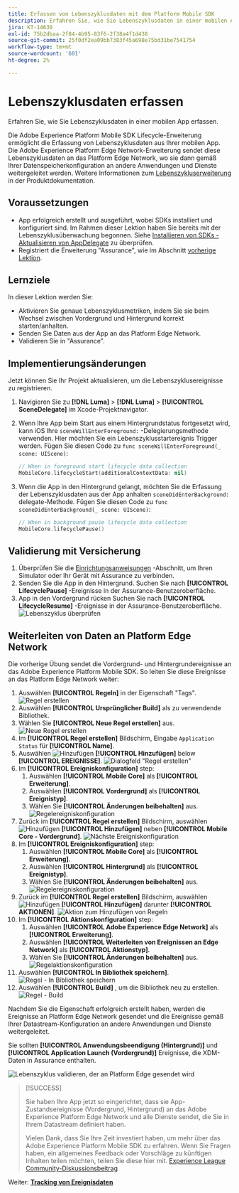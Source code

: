 ```yaml
---
title: Erfassen von Lebenszyklusdaten mit dem Platform Mobile SDK
description: Erfahren Sie, wie Sie Lebenszyklusdaten in einer mobilen App erfassen.
jira: KT-14630
exl-id: 75b2dbaa-2f84-4b95-83f6-2f38a4f1d438
source-git-commit: 25f0df2ea09bb7383f45a698e75bd31be7541754
workflow-type: tm+mt
source-wordcount: '601'
ht-degree: 2%

---
```


# Lebenszyklusdaten erfassen

Erfahren Sie, wie Sie Lebenszyklusdaten in einer mobilen App erfassen.

Die Adobe Experience Platform Mobile SDK Lifecycle-Erweiterung ermöglicht die Erfassung von Lebenszyklusdaten aus Ihrer mobilen App. Die Adobe Experience Platform Edge Network-Erweiterung sendet diese Lebenszyklusdaten an das Platform Edge Network, wo sie dann gemäß Ihrer Datenspeicherkonfiguration an andere Anwendungen und Dienste weitergeleitet werden. Weitere Informationen zum [Lebenszykluserweiterung](https://developer.adobe.com/client-sdks/documentation/lifecycle-for-edge-network/) in der Produktdokumentation.


## Voraussetzungen

* App erfolgreich erstellt und ausgeführt, wobei SDKs installiert und konfiguriert sind. Im Rahmen dieser Lektion haben Sie bereits mit der Lebenszyklusüberwachung begonnen. Siehe [Installieren von SDKs - Aktualisieren von AppDelegate](install-sdks.md#update-appdelegate) zu überprüfen.
* Registriert die Erweiterung &quot;Assurance&quot;, wie im Abschnitt [vorherige Lektion](install-sdks.md).

## Lernziele

In dieser Lektion werden Sie:

<!--
* Add lifecycle field group to the schema.
* -->
* Aktivieren Sie genaue Lebenszyklusmetriken, indem Sie sie beim Wechsel zwischen Vordergrund und Hintergrund korrekt starten/anhalten.
* Senden Sie Daten aus der App an das Platform Edge Network.
* Validieren Sie in &quot;Assurance&quot;.

<!--
## Add lifecycle field group to schema

The Consumer Experience Event field group you added in the [previous lesson](create-schema.md) already contains the lifecycle fields, so you can skip this step. If you don't use Consumer Experience Event field group in your own app, you can add the lifecycle fields by doing the following:

1. Navigate to the schema interface as described in the [previous lesson](create-schema.md).
1. Open the **Luma Mobile App Event Schema** schema and select **[!UICONTROL Add]** next to Field groups.
    ![select add](assets/lifecycle-add.png)
1. In the search bar, enter "lifecycle".
1. Select the checkbox next to **[!UICONTROL AEP Mobile Lifecycle Details]**.
1. Select **[!UICONTROL Add field groups]**.
    ![add field group](assets/lifecycle-lifecycle-field-group.png)
1. Select **[!UICONTROL Save]**.
    ![save](assets/lifecycle-lifecycle-save.png)
-->

## Implementierungsänderungen

Jetzt können Sie Ihr Projekt aktualisieren, um die Lebenszyklusereignisse zu registrieren.

1. Navigieren Sie zu **[!DNL Luma]** > **[!DNL Luma]** > **[!UICONTROL SceneDelegate]** im Xcode-Projektnavigator.

1. Wenn Ihre App beim Start aus einem Hintergrundstatus fortgesetzt wird, kann iOS Ihre `sceneWillEnterForeground:` -Delegierungsmethode verwenden. Hier möchten Sie ein Lebenszyklusstartereignis Trigger werden. Fügen Sie diesen Code zu `func sceneWillEnterForeground(_ scene: UIScene)`:

   ```swift
   // When in foreground start lifecycle data collection
   MobileCore.lifecycleStart(additionalContextData: nil)
   ```

1. Wenn die App in den Hintergrund gelangt, möchten Sie die Erfassung der Lebenszyklusdaten aus der App anhalten `sceneDidEnterBackground:` delegate-Methode. Fügen Sie diesen Code zu  `func sceneDidEnterBackground(_ scene: UIScene)`:

   ```swift
   // When in background pause lifecycle data collection
   MobileCore.lifecyclePause()
   ```

## Validierung mit Versicherung

1. Überprüfen Sie die [Einrichtungsanweisungen](assurance.md#connecting-to-a-session) -Abschnitt, um Ihren Simulator oder Ihr Gerät mit Assurance zu verbinden.
1. Senden Sie die App in den Hintergrund. Suchen Sie nach **[!UICONTROL LifecyclePause]** -Ereignisse in der Assurance-Benutzeroberfläche.
1. App in den Vordergrund rücken Suchen Sie nach **[!UICONTROL LifecycleResume]** -Ereignisse in der Assurance-Benutzeroberfläche.
   ![Lebenszyklus überprüfen](assets/lifecycle-lifecycle-assurance.png)


## Weiterleiten von Daten an Platform Edge Network

Die vorherige Übung sendet die Vordergrund- und Hintergrundereignisse an das Adobe Experience Platform Mobile SDK. So leiten Sie diese Ereignisse an das Platform Edge Network weiter:

1. Auswählen **[!UICONTROL Regeln]** in der Eigenschaft &quot;Tags&quot;.
   ![Regel erstellen](assets/rule-create.png)
1. Auswählen **[!UICONTROL Ursprünglicher Build]** als zu verwendende Bibliothek.
1. Wählen Sie **[!UICONTROL Neue Regel erstellen]** aus.
   ![Neue Regel erstellen](assets/rules-create-new.png)
1. Im **[!UICONTROL Regel erstellen]** Bildschirm, Eingabe `Application Status` für **[!UICONTROL Name]**.
1. Auswählen ![Hinzufügen](https://spectrum.adobe.com/static/icons/workflow_18/Smock_AddCircle_18_N.svg) **[!UICONTROL Hinzufügen]** below **[!UICONTROL EREIGNISSE]**.
   ![Dialogfeld &quot;Regel erstellen&quot;](assets/rule-create-name.png)
1. Im **[!UICONTROL Ereigniskonfiguration]** step:
   1. Auswählen **[!UICONTROL Mobile Core]** als **[!UICONTROL Erweiterung]**.
   1. Auswählen **[!UICONTROL Vordergrund]** als **[!UICONTROL Ereignistyp]**.
   1. Wählen Sie **[!UICONTROL Änderungen beibehalten]** aus.
      ![Regelereigniskonfiguration](assets/rule-event-configuration.png)
1. Zurück im **[!UICONTROL Regel erstellen]** Bildschirm, auswählen ![Hinzufügen](https://spectrum.adobe.com/static/icons/workflow_18/Smock_AddCircle_18_N.svg) **[!UICONTROL Hinzufügen]** neben **[!UICONTROL Mobile Core - Vordergrund]**.
   ![Nächste Ereigniskonfiguration](assets/rule-event-configuration-next.png)
1. Im **[!UICONTROL Ereigniskonfiguration]** step:
   1. Auswählen **[!UICONTROL Mobile Core]** als **[!UICONTROL Erweiterung]**.
   1. Auswählen **[!UICONTROL Hintergrund]** als **[!UICONTROL Ereignistyp]**.
   1. Wählen Sie **[!UICONTROL Änderungen beibehalten]** aus.
      ![Regelereigniskonfiguration](assets/rule-event-configuration-background.png)
1. Zurück im **[!UICONTROL Regel erstellen]** Bildschirm, auswählen ![Hinzufügen](https://spectrum.adobe.com/static/icons/workflow_18/Smock_AddCircle_18_N.svg) **[!UICONTROL Hinzufügen]** darunter **[!UICONTROL AKTIONEN]**.
   ![Aktion zum Hinzufügen von Regeln](assets/rule-action-button.png)
1. Im **[!UICONTROL Aktionskonfiguration]** step:
   1. Auswählen **[!UICONTROL Adobe Experience Edge Network]** als **[!UICONTROL Erweiterung]**.
   1. Auswählen **[!UICONTROL Weiterleiten von Ereignissen an Edge Network]** als **[!UICONTROL Aktionstyp]**.
   1. Wählen Sie **[!UICONTROL Änderungen beibehalten]** aus.
      ![Regelaktionskonfiguration](assets/rule-action-configuration.png)
1. Auswählen **[!UICONTROL In Bibliothek speichern]**.
   ![Regel - In Bibliothek speichern](assets/rule-save-to-library.png)
1. Auswählen **[!UICONTROL Build]** , um die Bibliothek neu zu erstellen.
   ![Regel - Build](assets/rule-build.png)

Nachdem Sie die Eigenschaft erfolgreich erstellt haben, werden die Ereignisse an Platform Edge Network gesendet und die Ereignisse gemäß Ihrer Datastream-Konfiguration an andere Anwendungen und Dienste weitergeleitet.

Sie sollten **[!UICONTROL Anwendungsbeendigung (Hintergrund)]** und **[!UICONTROL Application Launch (Vordergrund)]** Ereignisse, die XDM-Daten in Assurance enthalten.

![Lebenszyklus validieren, der an Platform Edge gesendet wird](assets/lifecycle-edge-assurance.png)

>[!SUCCESS]
>
>Sie haben Ihre App jetzt so eingerichtet, dass sie App-Zustandsereignisse (Vordergrund, Hintergrund) an das Adobe Experience Platform Edge Network und alle Dienste sendet, die Sie in Ihrem Datastream definiert haben.
>
> Vielen Dank, dass Sie Ihre Zeit investiert haben, um mehr über das Adobe Experience Platform Mobile SDK zu erfahren. Wenn Sie Fragen haben, ein allgemeines Feedback oder Vorschläge zu künftigen Inhalten teilen möchten, teilen Sie diese hier mit. [Experience League Community-Diskussionsbeitrag](https://experienceleaguecommunities.adobe.com/t5/adobe-experience-platform-data/tutorial-discussion-implement-adobe-experience-cloud-in-mobile/td-p/443796)

Weiter: **[Tracking von Ereignisdaten](events.md)**
